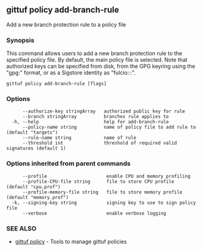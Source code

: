 ## gittuf policy add-branch-rule

Add a new branch protection rule to a policy file

### Synopsis

This command allows users to add a new branch protection rule to the specified policy file. By default, the main policy file is selected. Note that authorized keys can be specified from disk, from the GPG keyring using the "gpg:<fingerprint>" format, or as a Sigstore identity as "fulcio:<identity>::<issuer>".

```
gittuf policy add-branch-rule [flags]
```

### Options

```
      --authorize-key stringArray   authorized public key for rule
      --branch stringArray          branches rule applies to
  -h, --help                        help for add-branch-rule
      --policy-name string          name of policy file to add rule to (default "targets")
      --rule-name string            name of rule
      --threshold int               threshold of required valid signatures (default 1)
```

### Options inherited from parent commands

```
      --profile                      enable CPU and memory profiling
      --profile-CPU-file string      file to store CPU profile (default "cpu.prof")
      --profile-memory-file string   file to store memory profile (default "memory.prof")
  -k, --signing-key string           signing key to use to sign policy file
      --verbose                      enable verbose logging
```

### SEE ALSO

* [gittuf policy](gittuf_policy.md)	 - Tools to manage gittuf policies

